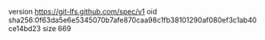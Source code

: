 version https://git-lfs.github.com/spec/v1
oid sha256:0f63da5e6e5345070b7afe870caa98c1fb38101290af080ef3c1ab40ce14bd23
size 669
